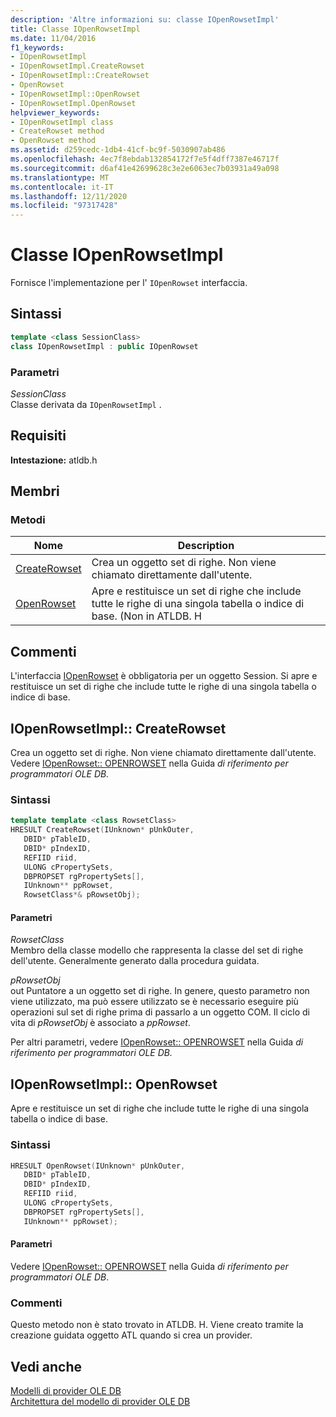 ```yaml
---
description: 'Altre informazioni su: classe IOpenRowsetImpl'
title: Classe IOpenRowsetImpl
ms.date: 11/04/2016
f1_keywords:
- IOpenRowsetImpl
- IOpenRowsetImpl.CreateRowset
- IOpenRowsetImpl::CreateRowset
- OpenRowset
- IOpenRowsetImpl::OpenRowset
- IOpenRowsetImpl.OpenRowset
helpviewer_keywords:
- IOpenRowsetImpl class
- CreateRowset method
- OpenRowset method
ms.assetid: d259cedc-1db4-41cf-bc9f-5030907ab486
ms.openlocfilehash: 4ec7f8ebdab132854172f7e5f4dff7387e46717f
ms.sourcegitcommit: d6af41e42699628c3e2e6063ec7b03931a49a098
ms.translationtype: MT
ms.contentlocale: it-IT
ms.lasthandoff: 12/11/2020
ms.locfileid: "97317428"
---
```

# <a name="iopenrowsetimpl-class"></a>Classe IOpenRowsetImpl

Fornisce l'implementazione per l' `IOpenRowset` interfaccia.

## <a name="syntax"></a>Sintassi

```cpp
template <class SessionClass>
class IOpenRowsetImpl : public IOpenRowset
```

### <a name="parameters"></a>Parametri

*SessionClass*<br/>
Classe derivata da `IOpenRowsetImpl` .

## <a name="requirements"></a>Requisiti

**Intestazione:** atldb.h

## <a name="members"></a>Membri

### <a name="methods"></a>Metodi

| Nome | Description |
|-|-|
|[CreateRowset](#createrowset)|Crea un oggetto set di righe. Non viene chiamato direttamente dall'utente.|
|[OpenRowset](#openrowset)|Apre e restituisce un set di righe che include tutte le righe di una singola tabella o indice di base. (Non in ATLDB. H|

## <a name="remarks"></a>Commenti

L'interfaccia [IOpenRowset](/previous-versions/windows/desktop/ms716946(v=vs.85)) è obbligatoria per un oggetto Session. Si apre e restituisce un set di righe che include tutte le righe di una singola tabella o indice di base.

## <a name="iopenrowsetimplcreaterowset"></a><a name="createrowset"></a> IOpenRowsetImpl:: CreateRowset

Crea un oggetto set di righe. Non viene chiamato direttamente dall'utente. Vedere [IOpenRowset:: OPENROWSET](/previous-versions/windows/desktop/ms716724(v=vs.85)) nella Guida *di riferimento per programmatori OLE DB.*

### <a name="syntax"></a>Sintassi

```cpp
template template <class RowsetClass>
HRESULT CreateRowset(IUnknown* pUnkOuter,
   DBID* pTableID,
   DBID* pIndexID,
   REFIID riid,
   ULONG cPropertySets,
   DBPROPSET rgPropertySets[],
   IUnknown** ppRowset,
   RowsetClass*& pRowsetObj);
```

#### <a name="parameters"></a>Parametri

*RowsetClass*<br/>
Membro della classe modello che rappresenta la classe del set di righe dell'utente. Generalmente generato dalla procedura guidata.

*pRowsetObj*<br/>
out Puntatore a un oggetto set di righe. In genere, questo parametro non viene utilizzato, ma può essere utilizzato se è necessario eseguire più operazioni sul set di righe prima di passarlo a un oggetto COM. Il ciclo di vita di *pRowsetObj* è associato a *ppRowset*.

Per altri parametri, vedere [IOpenRowset:: OPENROWSET](/previous-versions/windows/desktop/ms716724(v=vs.85)) nella Guida *di riferimento per programmatori OLE DB.*

## <a name="iopenrowsetimplopenrowset"></a><a name="openrowset"></a> IOpenRowsetImpl:: OpenRowset

Apre e restituisce un set di righe che include tutte le righe di una singola tabella o indice di base.

### <a name="syntax"></a>Sintassi

```cpp
HRESULT OpenRowset(IUnknown* pUnkOuter,
   DBID* pTableID,
   DBID* pIndexID,
   REFIID riid,
   ULONG cPropertySets,
   DBPROPSET rgPropertySets[],
   IUnknown** ppRowset);
```

#### <a name="parameters"></a>Parametri

Vedere [IOpenRowset:: OPENROWSET](/previous-versions/windows/desktop/ms716724(v=vs.85)) nella Guida *di riferimento per programmatori OLE DB*.

### <a name="remarks"></a>Commenti

Questo metodo non è stato trovato in ATLDB. H. Viene creato tramite la creazione guidata oggetto ATL quando si crea un provider.

## <a name="see-also"></a>Vedi anche

[Modelli di provider OLE DB](../../data/oledb/ole-db-provider-templates-cpp.md)<br/>
[Architettura del modello di provider OLE DB](../../data/oledb/ole-db-provider-template-architecture.md)
